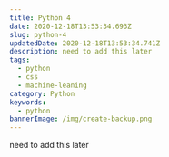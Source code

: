 ```yaml
---
title: Python 4
date: 2020-12-18T13:53:34.693Z
slug: python-4
updatedDate: 2020-12-18T13:53:34.741Z
description: need to add this later
tags:
  - python
  - css
  - machine-leaning
category: Python
keywords:
  - python
bannerImage: /img/create-backup.png
---
```


need to add this later
